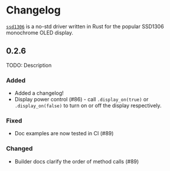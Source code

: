 # Changelog

[`ssd1306`](https://crates.io/crates/ssd1306) is a no-std driver written in Rust for the popular SSD1306 monochrome OLED display.

## 0.2.6

TODO: Description

### Added

* Added a changelog!
* Display power control (#86) - call `.display_on(true)` or `.display_on(false)` to turn on or off the display respectively.

### Fixed

* Doc examples are now tested in CI (#89)

### Changed

* Builder docs clarify the order of method calls (#89)